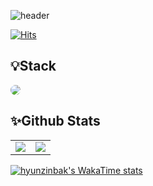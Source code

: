 ![header](https://capsule-render.vercel.app/api?type=venom&color=auto&height=300&section=header&text=hyeonjin%20park&fontSize=90)

[![Hits](https://hits.seeyoufarm.com/api/count/incr/badge.svg?url=https%3A%2F%2Fgithub.com%2Fhgggny&count_bg=%23AE5656&title_bg=%23555555&icon=&icon_color=%23E7E7E7&title=hits&edge_flat=false)](https://hits.seeyoufarm.com)

## 💡Stack
<a href="https://hgggny.tistory.com/" target="_blank">
    <img src="https://img.shields.io/badge/blog-%23AEC6CF?style=for-the-badge&logo=tistory&logoColor=black" style="border-radius: 10px;">
</a>

## ✨Github Stats
<table>
  <tr>
    <td>
      <a href="https://github.com/anuraghazra/github-readme-stats">
        <img src="https://github-readme-stats.vercel.app/api?username=hgggny&show_icons=true&count_private=true" />
      </a>
    </td>
    <td>
      <a href="https://github.com/anuraghazra/github-readme-stats">
        <img src="https://github-readme-stats.vercel.app/api/top-langs/?username=hgggny&layout=compact" />
      </a>
    </td>
  </tr>
</table>



[![hyunzinbak's WakaTime stats](https://github-readme-stats.vercel.app/api/wakatime?username=hgggny)](https://github.com/anuraghazra/github-readme-stats)
